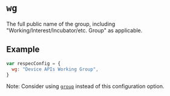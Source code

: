 # `wg`

The full public name of the group, including "Working/Interest/Incubator/etc. Group" as applicable. 

## Example

```js
var respecConfig = {
  wg: "Device APIs Working Group",
}
``` 

Note: Consider using [`group`](group) instead of this configuration option.